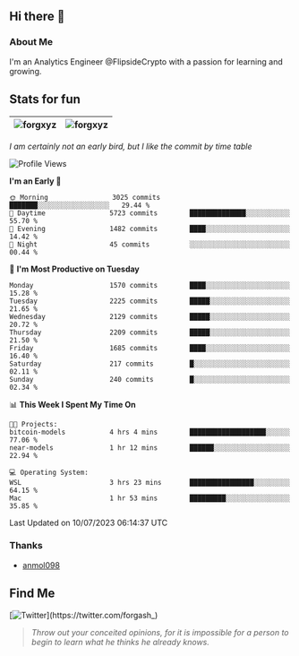 ## Hi there 👋

### About Me

I'm an Analytics Engineer @FlipsideCrypto with a passion for learning and growing.
  
## Stats for fun

| <img align="center" src="https://github-readme-streak-stats.herokuapp.com/?user=forgxyz&theme=tokyonight" alt="forgxyz" /> | <img align="center" src="https://github-readme-stats.vercel.app/api?username=forgxyz&theme=tokyonight&show_icons=true" alt="forgxyz" /> |
| ------------- |------------- |

*I am certainly not an early bird, but I like the commit by time table*  

<!--START_SECTION:waka-->
![Profile Views](http://img.shields.io/badge/Profile%20Views-0-blue)

**I'm an Early 🐤** 

```text
🌞 Morning                3025 commits        ███████░░░░░░░░░░░░░░░░░░   29.44 % 
🌆 Daytime                5723 commits        ██████████████░░░░░░░░░░░   55.70 % 
🌃 Evening                1482 commits        ████░░░░░░░░░░░░░░░░░░░░░   14.42 % 
🌙 Night                  45 commits          ░░░░░░░░░░░░░░░░░░░░░░░░░   00.44 % 
```
📅 **I'm Most Productive on Tuesday** 

```text
Monday                   1570 commits        ████░░░░░░░░░░░░░░░░░░░░░   15.28 % 
Tuesday                  2225 commits        █████░░░░░░░░░░░░░░░░░░░░   21.65 % 
Wednesday                2129 commits        █████░░░░░░░░░░░░░░░░░░░░   20.72 % 
Thursday                 2209 commits        █████░░░░░░░░░░░░░░░░░░░░   21.50 % 
Friday                   1685 commits        ████░░░░░░░░░░░░░░░░░░░░░   16.40 % 
Saturday                 217 commits         █░░░░░░░░░░░░░░░░░░░░░░░░   02.11 % 
Sunday                   240 commits         █░░░░░░░░░░░░░░░░░░░░░░░░   02.34 % 
```


📊 **This Week I Spent My Time On** 

```text
🐱‍💻 Projects: 
bitcoin-models           4 hrs 4 mins        ███████████████████░░░░░░   77.06 % 
near-models              1 hr 12 mins        ██████░░░░░░░░░░░░░░░░░░░   22.94 % 

💻 Operating System: 
WSL                      3 hrs 23 mins       ████████████████░░░░░░░░░   64.15 % 
Mac                      1 hr 53 mins        █████████░░░░░░░░░░░░░░░░   35.85 % 
```


 Last Updated on 10/07/2023 06:14:37 UTC
<!--END_SECTION:waka-->

### Thanks
 - [anmol098](https://github.com/anmol098/waka-readme-stats/)
  
## Find Me
[![Twitter](https://img.shields.io/twitter/url/https/twitter.com/forgash_.svg?style=social&label=Follow%20%40forgash_)](https://twitter.com/forgash_)


> *Throw out your conceited opinions, for it is impossible for a person to begin to learn what he thinks he already knows.* 
